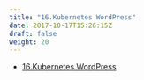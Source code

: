```yaml
---
title: "16.Kubernetes WordPress"
date: 2017-10-17T15:26:15Z
draft: false
weight: 20
---
```


* [16.Kubernetes WordPress](https://qiita.com/cyberblack28/private/90ee13b3777fc80d39a6)